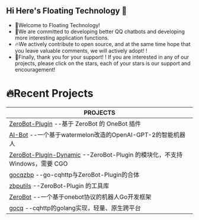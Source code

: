 ## Hi Here's Floating Technology  👋



- 🙋‍Welcome to Floating Technology!
- 🤩We are committed to developing better QQ chatbots and developing more interesting application functions.
- 🔥We actively contribute to open source, and at the same time hope that you leave valuable comments, we will actively adopt! !
- 🙏Finally, thank you for your support! ! If you are interested in any of our projects, please click on the stars, each of your stars is our support and encouragement!

# 🔥Recent Projects
|PROJECTS
|--------
|[ZeroBot-Plugin](https://github.com/FloatTech/ZeroBot-Plugin) --基于 ZeroBot 的 OneBot 插件 
|[AI-Bot](https://github.com/FloatTech/AI-Bot) --一个基于watermelon改造的OpenAI-GPT-2的智能机器人 
|[ZeroBot-Plugin-Dynamic](https://github.com/FloatTech/ZeroBot-Plugin-Dynamic) --ZeroBot-Plugin 的模块化，不支持 Windows，需要 CGO 
|[gocqzbp](https://github.com/FloatTech/gocqzbp) --go-cqhttp与ZeroBot-Plugin的合体 
|[zbputils](https://github.com/FloatTech/zbputils) --ZeroBot-Plugin 的工具库 
|[ZeroBot](https://github.com/FloatTech/ZeroBot) --一个基于onebot协议的机器人Go开发框架 
|[gocq](https://github.com/FloatTech/gocq) --cqhttp的golang实现，轻量、原生跨平台
